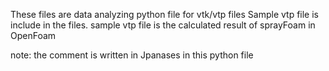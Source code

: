 These files are data analyzing python file for vtk/vtp files
Sample vtp file is include in the files.
sample vtp file is the calculated result of sprayFoam in OpenFoam 

note: the comment is written in Jpanases in this python file 
